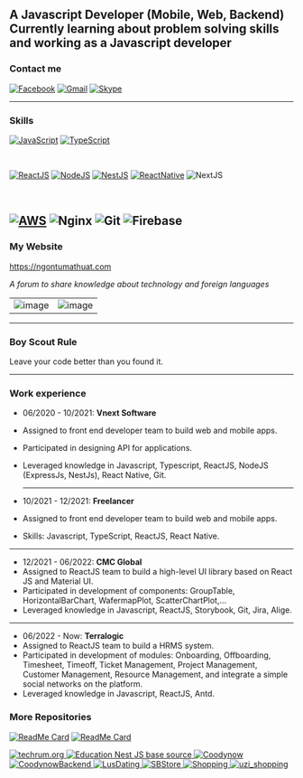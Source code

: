 
## A Javascript Developer (Mobile, Web, Backend) <br> Currently learning about problem solving skills and working as a Javascript developer 

### Contact me
                  
[![Facebook](https://img.shields.io/badge/facebook-%231877F2.svg?&style=for-the-badge&logo=facebook&logoColor=white)](https://www.facebook.com/tranquocviet226)
[![Gmail](https://img.shields.io/badge/gmail-red?&style=for-the-badge&logo=gmail&logoColor=white)](https://mail.google.com/mail/u/0/?fs=1&to=tranquocviet226@gmail.com&su=SUBJECT&body=BODY&tf=cm)
[![Skype](https://img.shields.io/badge/Skype-%2300AFF0.svg?style=for-the-badge&logo=Skype&logoColor=white)](https://join.skype.com/invite/Ya469b3cgEbJ)

 ---
 
### Skills

[![JavaScript](https://img.shields.io/badge/javascript-%23323330.svg?style=for-the-badge&logo=javascript&logoColor=%23F7DF1E)]()
[![TypeScript](https://img.shields.io/badge/typeScript-%231DA1F2.svg?&style=for-the-badge&logo=typescript&logoColor=white)]()

<br/>

[![ReactJS](https://img.shields.io/badge/reactjs-%233498DB.svg?&style=for-the-badge&logo=react&logoColor=white)]()
[![NodeJS](https://img.shields.io/badge/node.js-%2343853D.svg?style=for-the-badge&logo=node-dot-js&logoColor=white)]()
[![NestJS](https://img.shields.io/badge/nestjs-%23E0234E.svg?style=for-the-badge&logo=nestjs&logoColor=white)]()
[![ReactNative](https://img.shields.io/badge/reactnative-%233498DB.svg?&style=for-the-badge&logo=react&logoColor=white)]()
![NextJS](https://img.shields.io/badge/Next-black?style=for-the-badge&logo=next.js&logoColor=white)

<br/>

[![AWS](https://img.shields.io/badge/AWS-%23FF9900.svg?style=for-the-badge&logo=amazon-aws&logoColor=white)]()
![Nginx](https://img.shields.io/badge/nginx-%23009639.svg?style=for-the-badge&logo=nginx&logoColor=white)
![Git](https://img.shields.io/badge/git-%23F05033.svg?style=for-the-badge&logo=git&logoColor=white)
![Firebase](https://camo.githubusercontent.com/029c025c6da46b2fa8f15a3fa00261b9045d7b2a87a9692d437ee27b511c6f63/68747470733a2f2f696d672e736869656c64732e696f2f7374617469632f76313f7374796c653d666f722d7468652d6261646765266d6573736167653d466972656261736526636f6c6f723d323232323232266c6f676f3d4669726562617365266c6f676f436f6c6f723d464643413238266c6162656c3d)
 ---

### My Website

<a style="" href="https://ngontumathuat.com">https://ngontumathuat.com</a>

*A forum to share knowledge about technology and foreign languages*

|                       |                         | 
|        :---:          |          :---:          |       
| ![image](https://user-images.githubusercontent.com/57559641/208808961-8d6c9d8b-65cd-402d-aae5-9f220e80350c.png) | ![image](https://user-images.githubusercontent.com/57559641/208808826-133cbe03-d29a-4c54-a3e9-e8ee58e11e29.png)|

 ---

### Boy Scout Rule

Leave your code better than you found it.

 ---
 
### Work experience

 * 06/2020 - 10/2021: **Vnext Software**
 * Assigned to front end developer team to build web and mobile apps.
 * Participated in designing API for applications.
 * Leveraged knowledge in Javascript, Typescript, ReactJS, NodeJS (ExpressJs, NestJs), React Native, Git.

    ---

 * 10/2021 - 12/2021: **Freelancer**
 * Assigned to front end developer team to build web and mobile apps.
 * Skills: Javascript, TypeScript, ReactJS, React Native.

 ---
 
 * 12/2021 - 06/2022: **CMC Global**
 * Assigned to ReactJS team to build a high-level UI library based on React JS and Material UI.
 * Participated in development of components: GroupTable, HorizontalBarChart, WafermapPlot, ScatterChartPlot,...
 * Leveraged knowledge in Javascript, ReactJS, Storybook, Git, Jira, Alige.

 ---
 
 * 06/2022 - Now: **Terralogic**
 * Assigned to ReactJS team to build a HRMS system.
 * Participated in development of modules: Onboarding, Offboarding, Timesheet, Timeoff, Ticket Management, Project Management, Customer Management, Resource Management, and integrate a simple social networks on the platform.
 * Leveraged knowledge in Javascript, ReactJS, Antd.
       
                                                                          
### More Repositories

[![ReadMe Card](https://github-readme-stats.vercel.app/api/pin/?username=tranquocviet226&repo=varrum&theme=vue)](https://github.com/tranquocviet226/varrum)
[![ReadMe Card](https://github-readme-stats.vercel.app/api/pin/?username=tranquocviet226&repo=varrum-web-user&theme=vue)](https://github.com/tranquocviet226/varrum-web-user)

<a href="https://github.com/tranquocviet226/techrum">
  <img alt="techrum.org" src="https://github-readme-stats.vercel.app/api/pin/?username=tranquocviet226&repo=techrum&show_owner=true" />
</a>
<a href="https://github.com/tranquocviet226/education_base">
  <img alt="Education Nest JS base source" src="https://github-readme-stats.vercel.app/api/pin/?username=tranquocviet226&repo=education_base&show_owner=true" />
</a>
<a href="https://github.com/tranquocviet226/coodynow">
  <img alt="Coodynow" src="https://github-readme-stats.vercel.app/api/pin/?username=tranquocviet226&repo=coodynow&show_owner=true" />
</a>
<a href="https://github.com/tranquocviet226/coodynow_backend">
  <img alt="CoodynowBackend" src="https://github-readme-stats.vercel.app/api/pin/?username=tranquocviet226&repo=coodynow_backend&show_owner=true" />
</a>
<a href="https://github.com/tranquocviet226/lus_ios">
  <img alt="LusDating" src="https://github-readme-stats.vercel.app/api/pin/?username=tranquocviet226&repo=lus_ios&show_owner=true" />
</a>
<a href="https://github.com/tranquocviet226/SBStoreClient">
  <img alt="SBStore" src="https://github-readme-stats.vercel.app/api/pin/?username=tranquocviet226&repo=SBStoreClient&show_owner=true" />
</a>
<a href="https://github.com/tranquocviet226/Shopping">
  <img alt="Shopping" src="https://github-readme-stats.vercel.app/api/pin/?username=tranquocviet226&repo=Shopping&show_owner=true" />
</a>
<a href="https://github.com/VTNPlusD/uzi_shopping">
  <img alt="uzi_shopping" src="https://github-readme-stats.vercel.app/api/pin/?username=VTNPlusD&repo=uzi_shopping&show_owner=true" />
</a>



